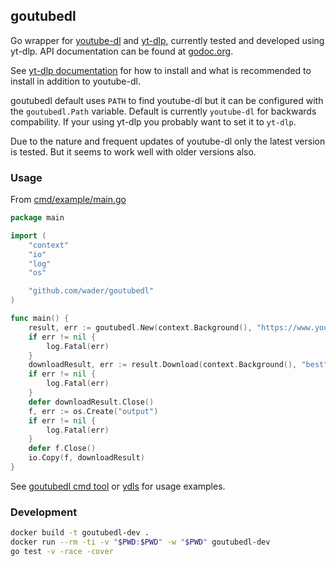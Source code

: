 ## goutubedl

Go wrapper for [youtube-dl](https://github.com/ytdl-org/youtube-dl) and [yt-dlp](https://github.com/yt-dlp/yt-dlp), currently tested and
developed using yt-dlp.
API documentation can be found at [godoc.org](https://pkg.go.dev/github.com/wader/goutubedl?tab=doc).

See [yt-dlp documentation](https://github.com/yt-dlp/yt-dlp) for how to
install and what is recommended to install in addition to youtube-dl.

goutubedl default uses `PATH` to find youtube-dl but it can be configured with the `goutubedl.Path`
variable. Default is currently `youtube-dl` for backwards compability. If your using yt-dlp you
probably want to set it to `yt-dlp`.

Due to the nature and frequent updates of youtube-dl only the latest version
is tested. But it seems to work well with older versions also.

### Usage

From [cmd/example/main.go](cmd/example/main.go)
```go
package main

import (
	"context"
	"io"
	"log"
	"os"

	"github.com/wader/goutubedl"
)

func main() {
	result, err := goutubedl.New(context.Background(), "https://www.youtube.com/watch?v=jgVhBThJdXc", goutubedl.Options{})
	if err != nil {
		log.Fatal(err)
	}
	downloadResult, err := result.Download(context.Background(), "best")
	if err != nil {
		log.Fatal(err)
	}
	defer downloadResult.Close()
	f, err := os.Create("output")
	if err != nil {
		log.Fatal(err)
	}
	defer f.Close()
	io.Copy(f, downloadResult)
}

```

See [goutubedl cmd tool](cmd/goutubedl/main.go) or [ydls](https://github.com/wader/ydls)
for usage examples.

### Development

```sh
docker build -t goutubedl-dev .
docker run --rm -ti -v "$PWD:$PWD" -w "$PWD" goutubedl-dev
go test -v -race -cover
```
